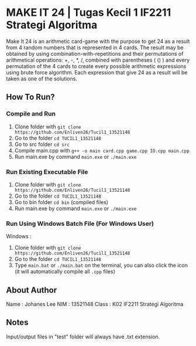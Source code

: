 # MAKE IT 24 | Tugas Kecil 1 IF2211 Strategi Algoritma
Make It 24 is an arithmetic card-game with the purpose to get 24 as a result from 4 random numbers that is represented in 4 cards. The result may be obtained by using combination-with-repetitions and their permutations of arithmetical operations: +, -, *, /, combined with parentheses ( () ) and every permutation of the 4 cards to create every possible arithmetic expressions using brute force algorithm. Each expression that give 24 as a result will be taken as one of the solutions.

## How To Run?

### Compile and Run
1. Clone folder with `git clone https://github.com/Enliven26/Tucil1_13521148`
2. Go to the folder `cd TUCIL1_13521148`
3. Go to src folder `cd src`
4. Compile main.cpp with `g++ -o main card.cpp game.cpp IO.cpp main.cpp`
5. Run main.exe by command `main.exe` or `./main.exe`

### Run Existing Executable File

1. Clone folder with `git clone https://github.com/Enliven26/Tucil1_13521148`
2. Go to the folder `cd TUCIL1_13521148`
3. Go to bin folder `cd bin` (compiled files)
4. Run main.exe by command `main.exe` or `./main.exe`

### Run Using Windows Batch File (For Windows User)

Windows :
1. Clone folder with `git clone https://github.com/Enliven26/Tucil1_13521148`
2. Go to the folder `cd TUCIL1_13521148`
3. Type `main.bat` or `./main.bat` on the terminal, you can also click the icon (it will automatically compile all `.cpp` files)

## About Author
Name : Johanes Lee
NIM : 13521148
Class : K02 IF2211 Strategi Algoritma

## Notes
Input/output files in "test" folder will always have .txt extension.


